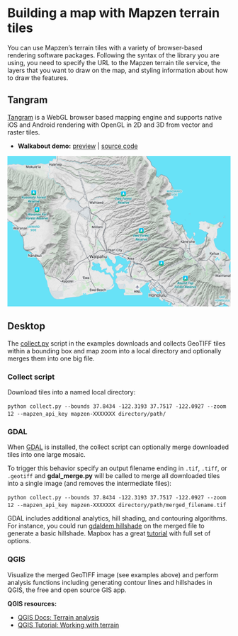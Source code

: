 # Building a map with Mapzen terrain tiles

You can use Mapzen’s terrain tiles with a variety of browser-based rendering software packages. Following the syntax of the library you are using, you need to specify the URL to the Mapzen terrain tile service, the layers that you want to draw on the map, and styling information about how to draw the features.

## Tangram

[Tangram](https://mapzen.com/projects/tangram) is a WebGL browser based mapping engine and supports native iOS and Android rendering with OpenGL in 2D and 3D from vector and raster tiles.

* **Walkabout demo:** [preview](http://tangrams.github.io/walkabout-style-more-labels) | [source code](http://github.com/tangrams/walkabout-style-more-labels)

![Walkabout Mapzen House Style](images/walkabout-example.jpg)

## Desktop

The [collect.py](https://github.com/tilezen/joerd/blob/master/docs/examples/collect.py) script in the examples downloads and collects GeoTIFF tiles within a bounding box and map zoom into a local directory and optionally merges them into one big file.

### Collect script

Download tiles into a named local directory:

`python collect.py --bounds 37.8434 -122.3193 37.7517 -122.0927 --zoom 12 --mapzen_api_key mapzen-XXXXXXX directory/path/`


### GDAL

When [GDAL](http://www.gdal.org) is installed, the collect script can optionally merge downloaded tiles into one large mosaic.

To trigger this behavior specify an output filename ending in `.tif`, `.tiff`, or `.geotiff` and **gdal_merge.py** will be called to merge all downloaded tiles into a single image (and removes the intermediate files):

`python collect.py --bounds 37.8434 -122.3193 37.7517 -122.0927 --zoom 12 --mapzen_api_key mapzen-XXXXXXX directory/path/merged_filename.tif`

GDAL includes additional analytics, hill shading, and contouring algorithms. For instance, you could run [gdaldem hillshade](http://www.gdal.org/gdaldem.html#gdaldem_hillshade) on the merged file to generate a basic hillshade. Mapbox has a great [tutorial](https://www.mapbox.com/tilemill/docs/guides/terrain-data/#creating-hillshades) with full set of options.

### QGIS

Visualize the merged GeoTIFF image (see examples above) and perform analysis functions including generating contour lines and hillshades in QGIS, the free and open source GIS app.

**QGIS resources:**

- [QGIS Docs: Terrain analysis](https://docs.qgis.org/2.2/en/docs/training_manual/rasters/terrain_analysis.html)
- [QGIS Tutorial: Working with terrain](http://www.qgistutorials.com/en/docs/working_with_terrain.html)

